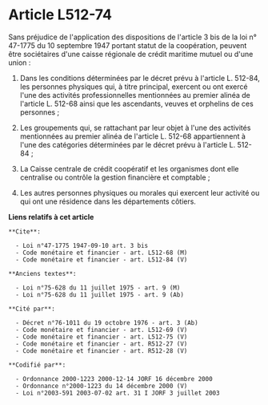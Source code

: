 # Article L512-74

Sans préjudice de l'application des dispositions de l'article 3 bis de la loi n° 47-1775 du 10 septembre 1947 portant statut
de la coopération, peuvent être sociétaires d'une caisse régionale de crédit maritime mutuel ou d'une union :

1. Dans les conditions déterminées par le décret prévu à l'article L. 512-84, les personnes physiques qui, à titre principal,
exercent ou ont exercé l'une des activités professionnelles mentionnées au premier alinéa de l'article L. 512-68 ainsi que
les ascendants, veuves et orphelins de ces personnes ;

2. Les groupements qui, se rattachant par leur objet à l'une des activités mentionnées au premier alinéa de l'article L.
512-68 appartiennent à l'une des catégories déterminées par le décret prévu à l'article L. 512-84 ;

3. La Caisse centrale de crédit coopératif et les organismes dont elle centralise ou contrôle la gestion financière et
comptable ;

4. Les autres personnes physiques ou morales qui exercent leur activité ou qui ont une résidence dans les départements
côtiers.

**Liens relatifs à cet article**

	**Cite**:

	  - Loi n°47-1775 1947-09-10 art. 3 bis
	  - Code monétaire et financier - art. L512-68 (M)
	  - Code monétaire et financier - art. L512-84 (V)

	**Anciens textes**:

	  - Loi n°75-628 du 11 juillet 1975 - art. 9 (M)
	  - Loi n°75-628 du 11 juillet 1975 - art. 9 (Ab)

	**Cité par**:

	  - Décret n°76-1011 du 19 octobre 1976 - art. 3 (Ab)
	  - Code monétaire et financier - art. L512-69 (V)
	  - Code monétaire et financier - art. L512-75 (V)
	  - Code monétaire et financier - art. R512-27 (V)
	  - Code monétaire et financier - art. R512-28 (V)

	**Codifié par**:

	  - Ordonnance 2000-1223 2000-12-14 JORF 16 décembre 2000
	  - Ordonnance n°2000-1223 du 14 décembre 2000 (V)
	  - Loi n°2003-591 2003-07-02 art. 31 I JORF 3 juillet 2003
